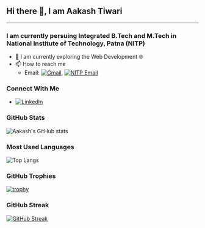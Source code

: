 ## Hi there 👋, I am Aakash Tiwari

<hr>

### I am currently persuing Integrated B.Tech and M.Tech in National Institute of Technology, Patna (NITP)

- 🔭 I am currently exploring the Web Development 🌐
- 📫 How to reach me 
  - Email: [![Gmail](https://img.shields.io/badge/-Gmail-D14836?style=flat&logo=Gmail&logoColor=white)](mailto:aakashtiwari1911@gmail.com), [![NITP Email](https://img.shields.io/badge/-NITP%20Email-D14836?style=flat&logo=Gmail&logoColor=white)](mailto:aakashtiwari.ug23.cs@nitp.ac.in)

### Connect With Me

- [![LinkedIn](https://img.shields.io/badge/-LinkedIn-blue?style=flat&logo=Linkedin&logoColor=white)](https://www.linkedin.com/in/aakash-tiwari-in/)

### GitHub Stats

![Aakash's GitHub stats](https://github-readme-stats.vercel.app/api?username=your-github-username&show_icons=true&theme=radical)

### Most Used Languages

![Top Langs](https://github-readme-stats.vercel.app/api/top-langs/?username=your-github-username&layout=compact&theme=radical)

### GitHub Trophies

[![trophy](https://github-profile-trophy.vercel.app/?username=AakashTiwari-nitp&theme=onedark)](https://github.com/ryo-ma/github-profile-trophy)

### GitHub Streak

[![GitHub Streak](https://github-readme-streak-stats.herokuapp.com/?user=your-github-username&theme=radical)](https://git.io/streak-stats)